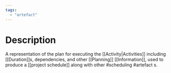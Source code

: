 ```yaml
---
tags:
  - "artefact"
---
```

# Description
A representation of the plan for executing the [[Activity|Activities]] including [[Duration]]s, dependencies, and other [[Planning]] [[Information]], used to produce a [[project schedule]] along with other #scheduling #artefact s.